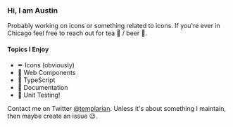 ### Hi, I am Austin

Probably working on icons or something related to icons. If you're ever in Chicago feel free to reach out for tea 🍵 / beer 🍺.

#### Topics I Enjoy

- ✒ Icons (obviously)
- 🧩 Web Components
- 📃 TypeScript
- 📄 Documentation
- 🤔 Unit Testing!

Contact me on Twitter [@templarian](https://templarian.com). Unless it's about something I maintain, then maybe create an issue 😉.
